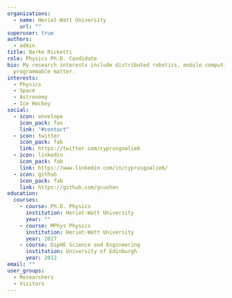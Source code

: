 ```yaml
---
organizations:
  - name: Heriot-Watt University
    url: ""
superuser: true
authors:
  - admin
title: Berke Ricketti
role: Physics Ph.D. Candidate
bio: My research interests include distributed robotics, mobile computing and
  programmable matter.
interests:
  - Physics
  - Space
  - Astronomy
  - Ice Hockey
social:
  - icon: envelope
    icon_pack: fas
    link: "#contact"
  - icon: twitter
    icon_pack: fab
    link: https://twitter.com/cyprusgoalie6
  - icon: linkedin
    icon_pack: fab
    link: https://www.linkedin.com/in/cyprusgoalie6/
  - icon: github
    icon_pack: fab
    link: https://github.com/gcushen
education:
  courses:
    - course: Ph.D. Physics
      institution: Heriot-Watt University
      year: ""
    - course: MPhys Physics
      institution: Heriot-Watt University
      year: 2017
    - course: DipHE Science and Engineering
      institution: University of Edinburgh
      year: 2012
email: ""
user_groups:
  - Researchers
  - Visitors
---
```


